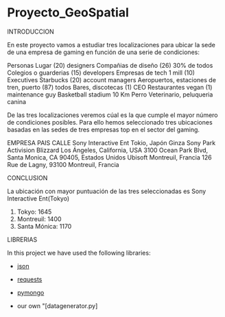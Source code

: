 # Proyecto_GeoSpatial

INTRODUCCION

En este proyecto vamos a estudiar tres localizaciones para ubicar la sede de una empresa de gaming en función de una serie de condiciones:

Personas	                Lugar
(20) designers	            Compañias de diseño
(26) 30% de todos 	        Colegios o guarderias
(15) developers	            Empresas de tech 1 mill
(10) Executives	            Starbucks
(20) account managers	    Aeropuertos, estaciones de tren, puerto
(87) todos	                Bares, discotecas
(1) CEO	                    Restaurantes vegan
(1) maintenance guy	        Basketball stadium 10 Km
Perro	                    Veterinario, peluqueria canina

De las tres localizaciones veremos cúal es la que cumple el mayor número de condiciones posibles. Para ello hemos seleccionado tres ubicaciones basadas en las sedes de tres empresas top en el sector del gaming.

EMPRESA     	                PAIS                        	    CALLE
Sony Interactive Ent	        Tokio, Japón	                    Ginza Sony Park
Activision Blizzard	            Los Ángeles, California, USA	    3100 Ocean Park Blvd, Santa Monica, CA 90405, Estados Unidos
Ubisoft	                        Montreuil, Francia	                126 Rue de Lagny, 93100 Montreuil, Francia

CONCLUSION

La ubicación con mayor puntuación de las tres seleccionadas es Sony Interactive Ent(Tokyo)

1. Tokyo: 1645
2. Montreuil: 1400
3. Santa Mónica: 1170

LIBRERIAS

In this project we have used the following libraries:

 - [json](https://docs.python.org/es/3/library/json.html)

 

 - [requests](https://docs.python-requests.org/es/latest/)

 

 - [pymongo](https://pymongo.readthedocs.io/en/stable/)



 - our own "[datagenerator.py]
